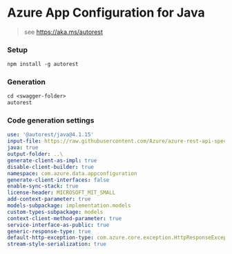 # Azure App Configuration for Java

> see https://aka.ms/autorest

### Setup
```ps
npm install -g autorest
```

### Generation
```ps
cd <swagger-folder>
autorest
```

### Code generation settings
``` yaml
use: '@autorest/java@4.1.15'
input-file: https://raw.githubusercontent.com/Azure/azure-rest-api-specs/68aa92c941547dffe3e0d980a529cdc8688faff3/specification/appconfiguration/data-plane/Microsoft.AppConfiguration/preview/2022-11-01-preview/appconfiguration.json
java: true
output-folder: ..\
generate-client-as-impl: true
disable-client-builder: true
namespace: com.azure.data.appconfiguration
generate-client-interfaces: false
enable-sync-stack: true
license-header: MICROSOFT_MIT_SMALL
add-context-parameter: true
models-subpackage: implementation.models
custom-types-subpackage: models
context-client-method-parameter: true
service-interface-as-public: true
generic-response-type: true
default-http-exception-type: com.azure.core.exception.HttpResponseException
stream-style-serialization: true
```
